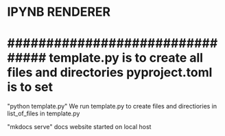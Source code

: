 # IPYNB RENDERER


################################
template.py is to create all files and directories
pyproject.toml is to set 
=======
"python template.py"
We run template.py to create files and directiories in list_of_files in template.py

"mkdocs serve" docs website started on local host
